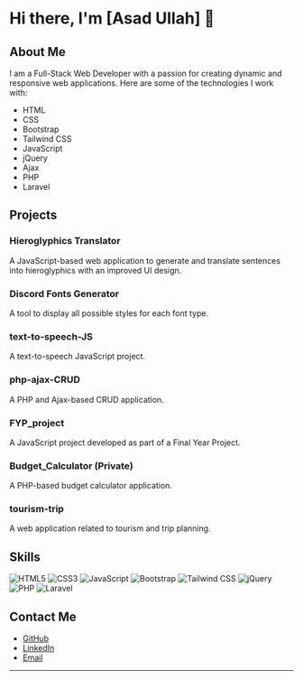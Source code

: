 # Hi there, I'm [Asad Ullah] 👋



## About Me

I am a Full-Stack Web Developer with a passion for creating dynamic and responsive web applications. Here are some of the technologies I work with:

- HTML
- CSS
- Bootstrap
- Tailwind CSS
- JavaScript
- jQuery
- Ajax
- PHP
- Laravel

## Projects

### Hieroglyphics Translator
A JavaScript-based web application to generate and translate sentences into hieroglyphics with an improved UI design.



### Discord Fonts Generator
A tool to display all possible styles for each font type.
### text-to-speech-JS
A text-to-speech JavaScript project.

### php-ajax-CRUD
A PHP and Ajax-based CRUD application.

### FYP_project
A JavaScript project developed as part of a Final Year Project.

### Budget_Calculator (Private)
A PHP-based budget calculator application.

### tourism-trip
A web application related to tourism and trip planning.

## Skills

![HTML5](https://img.shields.io/badge/-HTML5-E34F26?style=flat-square&logo=html5&logoColor=white)
![CSS3](https://img.shields.io/badge/-CSS3-1572B6?style=flat-square&logo=css3)
![JavaScript](https://img.shields.io/badge/-JavaScript-F7DF1E?style=flat-square&logo=javascript&logoColor=black)
![Bootstrap](https://img.shields.io/badge/-Bootstrap-563D7C?style=flat-square&logo=bootstrap)
![Tailwind CSS](https://img.shields.io/badge/-Tailwind%20CSS-38B2AC?style=flat-square&logo=tailwind-css&logoColor=white)
![jQuery](https://img.shields.io/badge/-jQuery-0769AD?style=flat-square&logo=jquery)
![PHP](https://img.shields.io/badge/-PHP-777BB4?style=flat-square&logo=php&logoColor=white)
![Laravel](https://img.shields.io/badge/-Laravel-FF2D20?style=flat-square&logo=laravel&logoColor=white)

## Contact Me

- [GitHub](https://github.com/AsadUllah077)
- [LinkedIn](https://www.linkedin.com/in/asad-ullah-97521b260/)
- [Email](mailto:asadullah03189051077@gmail.com)

---



